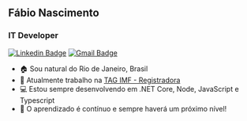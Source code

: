 ## Fábio Nascimento
### IT Developer 

[![Linkedin Badge](https://img.shields.io/badge/-Fabio%20Nascimento-A7A284?style=flat-square&logo=Linkedin&logoColor=white&link=https://www.linkedin.com/in/fabioborges-ti/)](https://www.linkedin.com/in/fabioborges-ti/) 
[![Gmail Badge](https://img.shields.io/badge/-fabioborges.ti@gmail.com-A7A284?style=flat-square&logo=Gmail&logoColor=white&link=mailto:fabioborges.ti@gmail.com)](mailto:fabioborges.ti@gmail.com)

- 🏠 Sou natural do Rio de Janeiro, Brasil
- 💼 Atualmente trabalho na [TAG IMF - Registradora](https://taginfraestrutura.com.br/) 
- 💻 Estou sempre desenvolvendo em .NET Core, Node, JavaScript e Typescript
- 🚀 O aprendizado é contínuo e sempre haverá um próximo nível!
